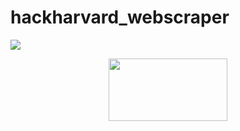 # hackharvard_webscraper
<img src="https://img.shields.io/badge/Build-Python-green">   


<p align="center">
  <img src="https://wallpapercave.com/wp/wp8583820.jpg" width="190" height="100"/>
</p>

